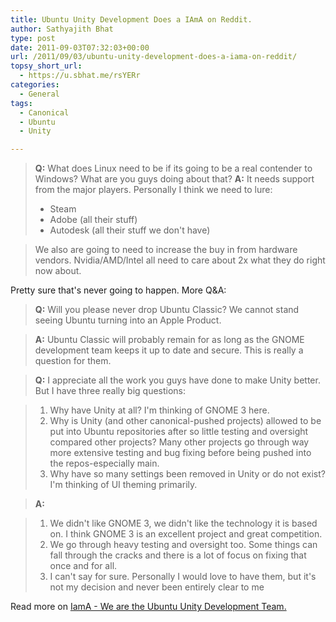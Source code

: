 ```yaml
---
title: Ubuntu Unity Development Does a IAmA on Reddit.
author: Sathyajith Bhat
type: post
date: 2011-09-03T07:32:03+00:00
url: /2011/09/03/ubuntu-unity-development-does-a-iama-on-reddit/
topsy_short_url:
  - https://u.sbhat.me/rsYERr
categories:
  - General
tags:
  - Canonical
  - Ubuntu
  - Unity

---
```

> **Q:** What does Linux need to be if its going to be a real contender to Windows? What are you guys doing about that? **A:** It needs support from the major players. Personally I think we need to lure:
> 
>   * Steam
>   * Adobe (all their stuff)
>   * Autodesk (all their stuff we don't have)

> We also are going to need to increase the buy in from hardware vendors. Nvidia/AMD/Intel all need to care about 2x what they do right now about.

Pretty sure that's never going to happen. More Q&A:

> **Q:** Will you please never drop Ubuntu Classic? We cannot stand seeing Ubuntu turning into an Apple Product.

> **A:** Ubuntu Classic will probably remain for as long as the GNOME development team keeps it up to date and secure. This is really a question for them.

> **Q:** I appreciate all the work you guys have done to make Unity better. But I have three really big questions:

>   1. Why have Unity at all? I'm thinking of GNOME 3 here.
>   2. Why is Unity (and other canonical-pushed projects) allowed to be put into Ubuntu repositories after so little testing and oversight compared other projects? Many other projects go through way more extensive testing and bug fixing before being pushed into the repos-especially main.
>   3. Why have so many settings been removed in Unity or do not exist? I'm thinking of UI theming primarily.

> **A:** 

>   1. We didn't like GNOME 3, we didn't like the technology it is based on. I think GNOME 3 is an excellent project and great competition.
>   2. We go through heavy testing and oversight too. Some things can fall through the cracks and there is a lot of focus on fixing that once and for all.
>   3. I can't say for sure. Personally I would love to have them, but it's not my decision and never been entirely clear to me

Read more on [IamA - We are the Ubuntu Unity Development Team.][1]

 [1]: https://www.reddit.com/r/IAmA/comments/k2nvl/we_are_the_ubuntu_unity_development_team_we_3/
